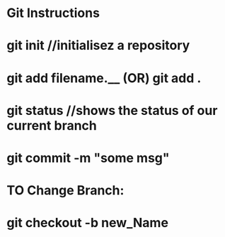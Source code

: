 # Git Instructions
# git init  //initialisez a repository
# git add filename.__  (OR)  git add .  
# git status //shows the status of our current branch
# git commit -m "some msg"

# TO Change Branch:
# git checkout -b new_Name
